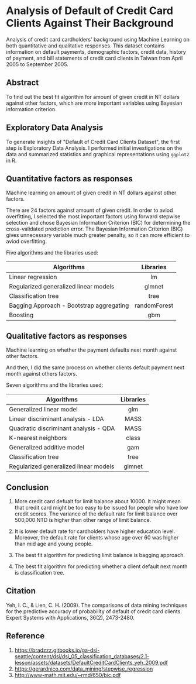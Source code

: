 # Analysis of Default of Credit Card Clients Against Their Background

Analysis of credit card cardholders' background using Machine Learning on both quantitative and qualitative responses. This dataset contains information on default payments, demographic factors, credit data, history of payment, and bill statements of credit card clients in Taiwan from April 2005 to September 2005.

## Abstract
To find out the best fit algorithm for amount of given credit in NT dollars against other factors, which are more important variables using Bayesian information criterion.

## Exploratory Data Analysis
To generate insights of "Default of Credit Card Clients Dataset", the first step is Exploratory Data Analysis. I performed initial investigations on the data and summarized statistics and graphical representations using `ggplot2` in R.

## Quantitative factors as responses
Machine learning on amount of given credit in NT dollars against other factors.

There are 24 factors against amount of given credit. In order to aviod overfitting, I selected the most important factors using forward stepwise selection and chose Bayesian Information Criterion (BIC) for determining the cross-validated prediction error. The Bayesian Information Criterion (BIC) gives unnecessary variable much greater penalty, so it can more efficient to aviod overfitting. 

Five algorithms and the libraries used:

<center>
  
|               Algorithms                                |        Libraries      |
|-------------------------------------------------------- | :-------------------: |
| Linear regression                                       | lm                    |
| Regularized generalized linear models                   | glmnet                |
| Classification tree                                     | tree                  |
| Bagging Approach - Bootstrap aggregating                | randomForest          |
| Boosting                                                | gbm                   |

</center>


## Qualitative factors as responses
Machine learning on whether the payment defaults next month against other factors.

And then, I did the same process on whether clients default payment next month against others factors.

Seven algorithms and the libraries used:

<center>

|               Algorithms                                |        Libraries      |
|-------------------------------------------------------- | :-------------------: |
| Generalized linear model                                | glm                   |
|Linear discriminant analysis - LDA                       | MASS                  |
| Quadratic discriminant analysis - QDA                   | MASS                  |
| K-nearest neighbors                                     | class                 |
| Generalized additive model                              | gam                   |
| Classification tree                                     | tree                  |
| Regularized generalized linear models                   | glmnet                |

</center>

## Conclusion
1. More credit card defualt for limit balance about 10000. It might mean that credit card might be too easy to be issued for people who have low credit scores. The variance of the default rate for limit balance over 500,000 NTD is higher than other range of limit balance.

2. It is lower default rate for cardholders have higher education level. Moreover, the default rate for clients whose age over 60 was higher than mid age and young people.

3. The best fit algorithm for predicting limit balance is bagging approach.

4. The best fit algorithm for predicting whether a client default next month is classification tree.


## Citation
Yeh, I. C., & Lien, C. H. (2009). The comparisons of data mining techniques for the predictive accuracy of probability of default of credit card clients. Expert Systems with Applications, 36(2), 2473-2480.

## Reference
1. https://bradzzz.gitbooks.io/ga-dsi-seattle/content/dsi/dsi_05_classification_databases/2.1-lesson/assets/datasets/DefaultCreditCardClients_yeh_2009.pdf
2. https://gerardnico.com/data_mining/stepwise_regression
3. http://www-math.mit.edu/~rmd/650/bic.pdf

